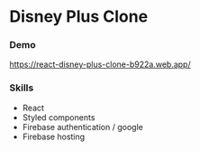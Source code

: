 # Disney Plus Clone

### Demo
https://react-disney-plus-clone-b922a.web.app/

### Skills
- React
- Styled components
- Firebase authentication / google
- Firebase hosting
  